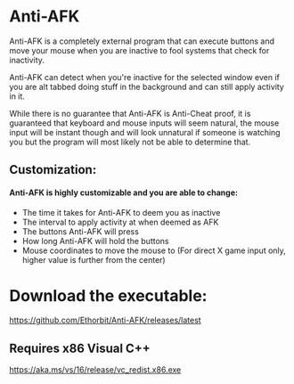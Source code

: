 # Anti-AFK
Anti-AFK is a completely external program that can execute buttons and move your mouse when you are inactive to fool systems that check for inactivity. 

Anti-AFK can detect when you're inactive for the selected window even if you are alt tabbed doing stuff in the background and can still apply activity in it. 

While there is no guarantee that Anti-AFK is Anti-Cheat proof, it is guaranteed that keyboard and mouse inputs will seem natural, the mouse input will be instant though and will look unnatural if someone is watching you but the program will most likely not be able to determine that.

## Customization:
#### Anti-AFK is highly customizable and you are able to change:
* The time it takes for Anti-AFK to deem you as inactive
* The interval to apply activity at when deemed as AFK
* The buttons Anti-AFK will press
* How long Anti-AFK will hold the buttons
* Mouse coordinates to move the mouse to (For direct X game input only, higher value is further from the center) 


# Download the executable:
https://github.com/Ethorbit/Anti-AFK/releases/latest

## Requires x86 Visual C++
https://aka.ms/vs/16/release/vc_redist.x86.exe
